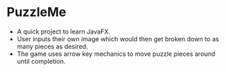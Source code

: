 # PuzzleMe
  - A quick project to learn JavaFX.
  - User inputs their own image which would then get broken down to as many pieces as desired.
  - The game uses arrow key mechanics to move puzzle pieces around until completion.
